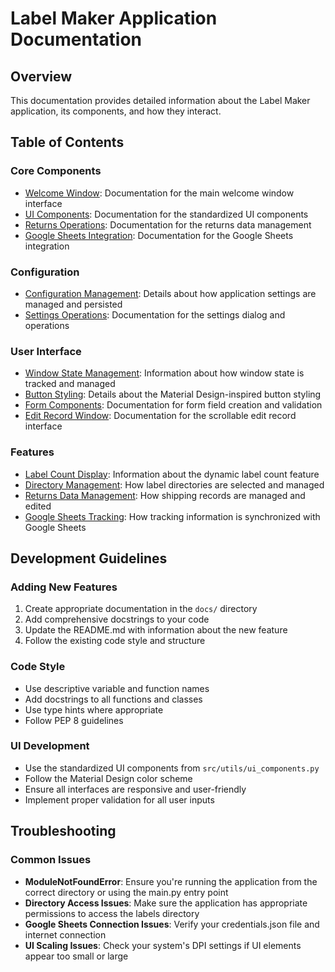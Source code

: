 # Label Maker Application Documentation

## Overview

This documentation provides detailed information about the Label Maker application, its components, and how they interact.

## Table of Contents

### Core Components

- [Welcome Window](welcome_window.md): Documentation for the main welcome window interface
- [UI Components](ui_components.md): Documentation for the standardized UI components
- [Returns Operations](returns_operations.md): Documentation for the returns data management
- [Google Sheets Integration](google_sheets_integration.md): Documentation for the Google Sheets integration

### Configuration

- [Configuration Management](configuration.md): Details about how application settings are managed and persisted
- [Settings Operations](settings_operations.md): Documentation for the settings dialog and operations

### User Interface

- [Window State Management](window_state.md): Information about how window state is tracked and managed
- [Button Styling](button_styling.md): Details about the Material Design-inspired button styling
- [Form Components](form_components.md): Documentation for form field creation and validation
- [Edit Record Window](edit_record_window.md): Documentation for the scrollable edit record interface

### Features

- [Label Count Display](label_count.md): Information about the dynamic label count feature
- [Directory Management](directory_management.md): How label directories are selected and managed
- [Returns Data Management](returns_data.md): How shipping records are managed and edited
- [Google Sheets Tracking](sheets_tracking.md): How tracking information is synchronized with Google Sheets

## Development Guidelines

### Adding New Features

1. Create appropriate documentation in the `docs/` directory
2. Add comprehensive docstrings to your code
3. Update the README.md with information about the new feature
4. Follow the existing code style and structure

### Code Style

- Use descriptive variable and function names
- Add docstrings to all functions and classes
- Use type hints where appropriate
- Follow PEP 8 guidelines

### UI Development

- Use the standardized UI components from `src/utils/ui_components.py`
- Follow the Material Design color scheme
- Ensure all interfaces are responsive and user-friendly
- Implement proper validation for all user inputs

## Troubleshooting

### Common Issues

- **ModuleNotFoundError**: Ensure you're running the application from the correct directory or using the main.py entry point
- **Directory Access Issues**: Make sure the application has appropriate permissions to access the labels directory
- **Google Sheets Connection Issues**: Verify your credentials.json file and internet connection
- **UI Scaling Issues**: Check your system's DPI settings if UI elements appear too small or large
